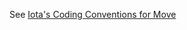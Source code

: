 See [Iota's Coding Conventions for Move](https://wiki.iota.org/concepts/iota-move-concepts/conventions)
